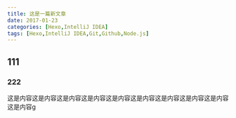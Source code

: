 ```yaml
---
title: 这是一篇新文章
date: 2017-01-23
categories: [Hexo,IntelliJ IDEA]
tags: [Hexo,IntelliJ IDEA,Git,Github,Node.js]
---
```


## 111

### 222

这是内容这是内容这是内容这是内容这是内容这是内容这是内容这是内容这是内容这是内容g